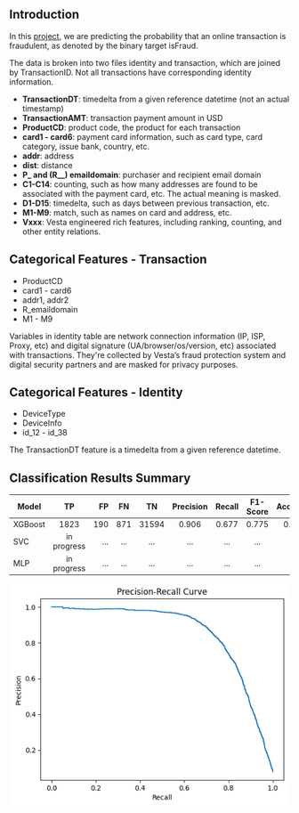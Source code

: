 ## Introduction

In this [project](https://www.kaggle.com/competitions/ieee-fraud-detection/data), we are predicting the probability that an online transaction is fraudulent, as denoted by the binary target isFraud.

The data is broken into two files identity and transaction, which are joined by TransactionID. Not all transactions have corresponding identity information.


* **TransactionDT**: timedelta from a given reference datetime (not an actual timestamp)
* **TransactionAMT**: transaction payment amount in USD
* **ProductCD**: product code, the product for each transaction
* **card1 - card6**: payment card information, such as card type, card category, issue bank, country, etc.
* **addr**: address
* **dist**: distance
* **P_ and (R__) emaildomain**: purchaser and recipient email domain
* **C1-C14**: counting, such as how many addresses are found to be associated with the payment card, etc. The actual meaning is masked.
* **D1-D15**: timedelta, such as days between previous transaction, etc.
* **M1-M9**: match, such as names on card and address, etc.
* **Vxxx**: Vesta engineered rich features, including ranking, counting, and other entity relations.

## Categorical Features - Transaction

* ProductCD
* card1 - card6
* addr1, addr2
* R_emaildomain
* M1 - M9

Variables in identity table are network connection information (IP, ISP, Proxy, etc) and digital signature (UA/browser/os/version, etc) associated with transactions.
They're collected by Vesta’s fraud protection system and digital security partners and are masked for privacy purposes.

## Categorical Features - Identity

* DeviceType
* DeviceInfo
* id_12 - id_38

The TransactionDT feature is a timedelta from a given reference datetime.

## Classification Results Summary

| Model         |   TP  | FP | FN | TN | Precision | Recall | F1-Score | Accuracy | ROC AUC |
| ------------- |:-----:| -----:|:--:|:--:|:--:|:---------:|:------:|:--------:|:-------:|
| XGBoost    | 1823   | 190    | 871  | 31594  | 0.906 | 0.677  | 0.775  | 0.969  | 0.835  |
| SVC    | in progress   | ... | ... |... | ... | ... | ... | ... | ...    |
| MLP    | in progress   | ... | ... |... | ... | ... | ... | ... | ...    |

<p align="center">
  <img width="500" src="https://github.com/r2rro/Credit-Card-Fraud-Detection/blob/main/images/roc_auc.png" alt="roc_auc">
</p>
